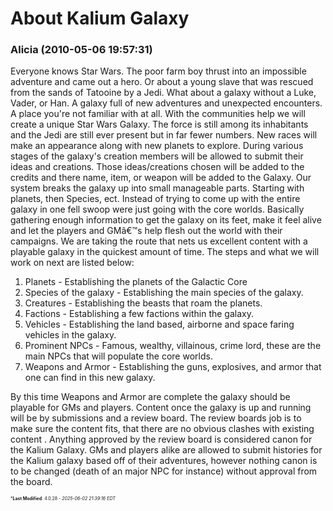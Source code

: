 # About Kalium Galaxy

### **Alicia** (2010-05-06 19:57:31)

Everyone knows Star Wars. The poor farm boy thrust into an impossible adventure and came out a hero. Or about a young slave that was rescued from the sands of Tatooine by a Jedi. What about a galaxy without a Luke, Vader, or Han. A galaxy full of new adventures and unexpected encounters. A place you're not familiar with at all.
With the communities help we will create a unique Star Wars Galaxy. The force is still among its inhabitants and the Jedi are still ever present but in far fewer numbers. New races will make an appearance along with new planets to explore.
During various stages of the galaxy's creation members will be allowed to submit their ideas and creations. Those ideas/creations chosen will be added to the credits and there name, item, or weapon will be added to the Galaxy.
Our system breaks the galaxy up into small manageable parts. Starting with planets, then Species, ect. Instead of trying to come up with the entire galaxy in one fell swoop were just going with the core worlds. Basically gathering enough information to get the galaxy on its feet, make it feel alive and let the players and GMâ€™s help flesh out the world with their campaigns. We are taking the route that nets us excellent content with a playable galaxy in the quickest amount of time.
The steps and what we will work on next are listed below:

1. Planets - Establishing the planets of the Galactic Core
2. Species of the galaxy - Establishing the main species of the galaxy.
3. Creatures - Establishing the beasts that roam the planets.
4. Factions - Establishing a few factions within the galaxy.
5. Vehicles - Establishing the land based, airborne and space faring vehicles in the galaxy.
6. Prominent NPCs - Famous, wealthy, villainous, crime lord, these are the main NPCs that will populate the core worlds.
7. Weapons and Armor - Establishing the guns, explosives, and armor that one can find in this new galaxy.

By this time Weapons and Armor are complete the galaxy should be playable for GMs and players.
Content once the galaxy is up and running will be by submissions and a review board. The review boards job is to make sure the content fits, that there are no obvious clashes with existing content .
Anything approved by the review board is considered canon for the Kalium Galaxy. GMs and players alike are allowed to submit histories for the Kalium galaxy based off of their adventures, however nothing canon is to be changed (death of an major NPC for instance) without approval from the board.



<span style="font-size: 0.5em;">***Last Modified**: 4.0.28 - *2025-06-02 21:39:16 EDT*</span>